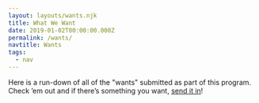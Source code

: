 ```yaml
---
layout: layouts/wants.njk
title: What We Want
date: 2019-01-02T00:00:00.000Z
permalink: /wants/
navtitle: Wants
tags:
  - nav
---
```


Here is a run-down of all of the "wants" submitted as part of this program. Check ’em out and if there’s something you want, [send it in](/#submit)!
